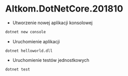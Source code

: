 # Altkom.DotNetCore.201810


* Utworzenie nowej aplikacji konsolowej

~~~ bash
dotnet new console
~~~~


* Uruchomienie aplikacji

~~~
dotnet helloworld.dll
~~~


* Uruchomienie testów jednostkowych
~~~
dotnet test
~~~
